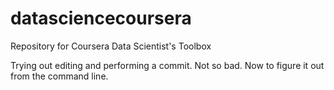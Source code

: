 datasciencecoursera
===================

Repository for Coursera Data Scientist's Toolbox

Trying out editing and performing a commit. Not so bad. Now to figure it out from the command line.
